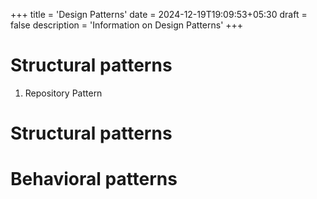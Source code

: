 +++
title = 'Design Patterns'
date = 2024-12-19T19:09:53+05:30
draft = false
description = 'Information on Design Patterns'
+++

# Structural patterns

1. Repository Pattern

# Structural patterns

# Behavioral patterns

